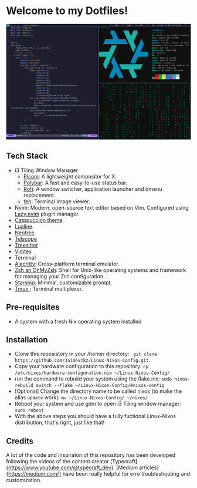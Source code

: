 # Welcome to my Dotfiles!
![Header](./SystemPreview.png)

## Tech Stack
- i3 Tiling Window Manager
  - [Picom](https://github.com/yshui/picom): A lightweight compositor for X.
  - [Polybar](https://github.com/polybar/polybar): A fast and easy-to-use status bar.
  - [Rofi](https://github.com/davatorium/rofi): A window switcher, application launcher and dmenu replacement.
  - [feh](https://feh.finalrewind.org/): Terminal Image viewer.
-  Nvim: Modern, open-source text editor based on Vim. Configured using [Lazy.nvim](https://github.com/folke/lazy.nvim) plugin manager.
  - [Catppuccion theme](https://github.com/catppuccin/nvim).
  - [Lualine](https://github.com/nvim-lualine/lualine.nvim).
  - [Neotree](https://github.com/nvim-neo-tree/neo-tree.nvim).
  - [Telscope](https://github.com/nvim-telescope/telescope.nvim)
  - [Treesitter](https://tree-sitter.github.io/tree-sitter/)
  - [Vimtex ](https://github.com/lervag/vimtex)
-  Terminal
  - [Alacritty](https://github.com/alacritty/alacritty): Cross-platform terminal emulator. 
  - [Zsh an OhMyZsh](https://ohmyz.sh): Shell for Unix-like operating systems and framework for managing your Zsh configuration.
  - [Starship](https://starship.rs/): Minimal, customizable prompt.
  - [Tmux ](https://github.com/tmux/tmux): Terminal multiplexor.
## Pre-requisites
- A system with a fresh Nix operating system installed
## Installation
- Clone this reposistory in your /home/ directory: ` git clone https://github.com/Jaimevzkz/Linux-Nixos-Config.git`.
- Copy your hardware configuration to this repository: `cp /etc/nixos/hardware-configuration.nix ~/Linux-Nixos-Config/`
- run the command to rebuild your system using the flake.nix: `sudo nixos-rebuild switch --flake ~/Linux-Nixos-Config/#nixos-config`
- [Optional] Change the directory name to be called nixos (to make the alias `update` work): `mv ~/Linux-Nixos-Config/ ~/nixos/`
- Reboot your system and use gdm to open i3 Tiling window manager: `sudo reboot`
- With the above steps you should have a fully fuctional Linux-Nixos distribution, that's right, just like that!
## Credits
A lot of the code and inspiraton of this repository has been developed following the videos of the content creator [Typecraft]{https://www.youtube.com/@typecraft_dev}. [Medium articles]{https://medium.com/} have been really helpful for erro troubleshooting and customization. 
